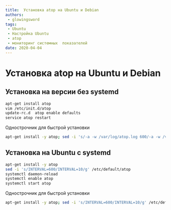 ```yaml
---
title:  Установка atop на Ubuntu и Debian
authors: 
 - glowingsword
tags:
 - Ubuntu
 - Настройка Ubuntu
 - atop
 - мониторинг системных  показателей
date: 2020-04-04
---
```


# Установка atop на Ubuntu и Debian

## Установка на версии без systemd

``` bash
apt-get install atop
vim /etc/init.d/atop
update-rc.d  atop enable defaults
service atop restart
```
Однострочник для быстрой установки

``` bash
apt-get install -y atop; sed -i 's/-a -w /var/log/atop.log 600/-a -w /var/log/atop.log 10/g' /etc/init.d/atop;sed -i 's/INTERVAL=600/INTERVAL=10/g' /etc/default/atop; update-rc.d atop enable defaults; service atop restart
```

## Установка на Ubuntu с systemd

``` bash
apt-get install -y atop
sed -i 's/INTERVAL=600/INTERVAL=10/g' /etc/default/atop
systemctl daemon-reload
systemctl enable atop
systemctl start atop
```

Однострочник для быстрой установки

``` bash
apt-get install -y atop; sed -i 's/INTERVAL=600/INTERVAL=10/g' /etc/default/atop;systemctl daemon-reload; systemctl enable atop;systemctl start atop
```